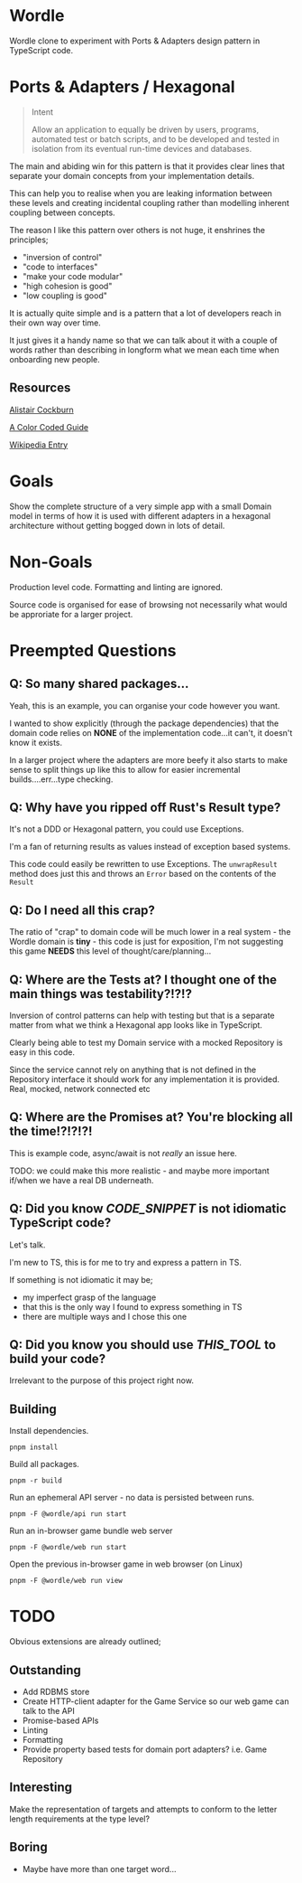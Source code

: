 # Wordle

Wordle clone to experiment with Ports & Adapters design pattern in TypeScript code.

# Ports & Adapters / Hexagonal

> Intent
> 
> Allow an application to equally be driven by users, programs, automated test or batch scripts, and to be developed and tested in isolation from its eventual run-time devices and databases.

The main and abiding win for this pattern is that it provides clear lines that separate your domain concepts from your implementation details.

This can help you to realise when you are leaking information between these levels and creating incidental coupling rather than modelling inherent coupling between concepts.

The reason I like this pattern over others is not huge, it enshrines the principles;

* "inversion of control"
* "code to interfaces"
* "make your code modular" 
* "high cohesion is good"
* "low coupling is good"

It is actually quite simple and is a pattern that a lot of developers reach in their own way over time. 

It just gives it a handy name so that we can talk about it with a couple of words rather than describing in longform what we mean each time when onboarding new people.

## Resources 

[Alistair Cockburn](https://alistair.cockburn.us/hexagonal-architecture/)

[A Color Coded Guide](https://8thlight.com/insights/a-color-coded-guide-to-ports-and-adapters)

[Wikipedia Entry](https://en.wikipedia.org/wiki/Hexagonal_architecture_(software))

# Goals

Show the complete structure of a very simple app with a small Domain model in terms of how it is used with different adapters in a hexagonal architecture without getting bogged down in lots of detail.

# Non-Goals

Production level code. Formatting and linting are ignored.

Source code is organised for ease of browsing not necessarily what would be approriate for a larger project.

# Preempted Questions

## Q: So many shared packages...

Yeah, this is an example, you can organise your code however you want.

I wanted to show explicitly (through the package dependencies) that the domain code relies on **NONE** of the implementation code...it can't, it doesn't know it exists.

In a larger project where the adapters are more beefy it also starts to make sense to split things up like this to allow for easier incremental builds....err...type checking.

## Q: Why have you ripped off Rust's Result type?

It's not a DDD or Hexagonal pattern, you could use Exceptions.

I'm a fan of returning results as values instead of exception based systems. 

This code could easily be rewritten to use Exceptions. The `unwrapResult` method does just this and throws an `Error` based on the contents of the `Result`

## Q: Do I need all this crap?

The ratio of "crap" to domain code will be much lower in a real system - the Wordle domain is **tiny** - this code is just for exposition, I'm not suggesting this game **NEEDS** this level of thought/care/planning...

## Q: Where are the Tests at? I thought one of the main things was testability?!?!?

Inversion of control patterns can help with testing but that is a separate matter from what we think a Hexagonal app looks like in TypeScript.

Clearly being able to test my Domain service with a mocked Repository is easy in this code. 

Since the service cannot rely on anything that is not defined in the Repository interface it should work for any implementation it is provided. Real, mocked, network connected etc

## Q: Where are the Promises at? You're blocking all the time!?!?!?!

This is example code, async/await is not _really_ an issue here.

TODO: we could make this more realistic - and maybe more important if/when we have a real DB underneath.

## Q: Did you know _CODE_SNIPPET_ is not idiomatic TypeScript code?

Let's talk.

I'm new to TS, this is for me to try and express a pattern in TS.

If something is not idiomatic it may be;

* my imperfect grasp of the language
* that this is the only way I found to express something in TS
* there are multiple ways and I chose this one

## Q: Did you know you should use _THIS_TOOL_ to build your code?

Irrelevant to the purpose of this project right now.

## Building

Install dependencies.

```shell
pnpm install
```

Build all packages.

```shell
pnpm -r build
```

Run an ephemeral API server - no data is persisted between runs.

```shell
pnpm -F @wordle/api run start
```

Run an in-browser game bundle web server

```shell
pnpm -F @wordle/web run start
```

Open the previous in-browser game in web browser (on Linux)

```shell
pnpm -F @wordle/web run view
```

# TODO

Obvious extensions are already outlined;

## Outstanding

* Add RDBMS store
* Create HTTP-client adapter for the Game Service so our web game can talk to the API
* Promise-based APIs
* Linting
* Formatting
* Provide property based tests for domain port adapters? i.e. Game Repository

## Interesting 

Make the representation of targets and attempts to conform to the letter length requirements at the type level?

## Boring

* Maybe have more than one target word...
